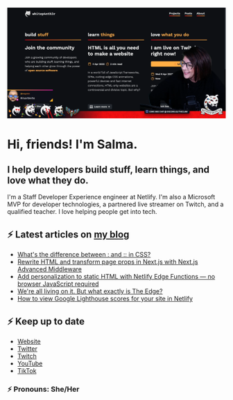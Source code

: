 ![A screenshot from my Twitch stream, with me against my website background](twitch_grab.png)

# Hi, friends! I'm Salma.

## I help developers build stuff, learn things, and love what they do.

I'm a Staff Developer Experience engineer at Netlify. I'm also a Microsoft MVP for developer technologies, a partnered
live streamer on Twitch, and a qualified teacher. I love helping people get into tech.

## ⚡️ Latest articles on [my blog](https://whitep4nth3r.com)

<!-- BLOG-POST-LIST:START -->

- [What&#39;s the difference between : and :: in CSS?](https://whitep4nth3r.com/blog/pseudo-classes-and-pseudo-elements/)
- [Rewrite HTML and transform page props in Next.js with Next.js Advanced Middleware](https://ntl.fyi/nextjs-rewrite-html-at-the-edge)
- [Add personalization to static HTML with Netlify Edge Functions — no browser JavaScript required](https://www.netlify.com/blog/add-personalization-to-static-html-with-edge-functions-no-browser-javascript/)
- [We&#39;re all living on it. But what exactly is The Edge?](https://whitep4nth3r.com/talks/were-all-living-on-it-but-what-exactly-is-the-edge/)
- [How to view Google Lighthouse scores for your site in Netlify](https://www.netlify.com/blog/view-google-lighthouse-scores-visualizations/)
<!-- BLOG-POST-LIST:END -->

## ⚡️ Keep up to date

- [Website](https://whitep4nth3r.com/?utm_source=github)
- [Twitter](https://twitter.com/whitep4nth3r)
- [Twitch](https://twitch.tv/whitep4nth3r)
- [YouTube](https://www.youtube.com/channel/UCiGFO97qgxZEbbg43mZSeyg)
- [TikTok](https://www.tiktok.com/@whitep4nth3r)

### ⚡️ Pronouns: She/Her
